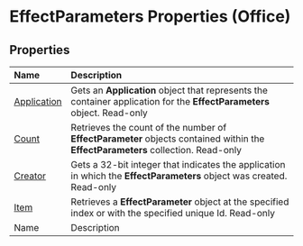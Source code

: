 
# EffectParameters Properties (Office)

## Properties



|**Name**|**Description**|
|:-----|:-----|
| [Application](ed37618a-e40d-6e0a-27c5-9d306725f06a.md)|Gets an  **Application** object that represents the container application for the **EffectParameters** object. Read-only|
| [Count](19f2caa5-a393-4164-9b3e-560be1ccdf34.md)|Retrieves the count of the number of  **EffectParameter** objects contained within the **EffectParameters** collection. Read-only|
| [Creator](9a2695cf-781f-a2d0-86a6-c825a712c9b7.md)|Gets a 32-bit integer that indicates the application in which the  **EffectParameters** object was created. Read-only|
| [Item](57b861a5-5306-5b48-47ea-c93b4b7b0ab1.md)|Retrieves a  **EffectParameter** object at the specified index or with the specified unique Id. Read-only|
|Name|Description|
